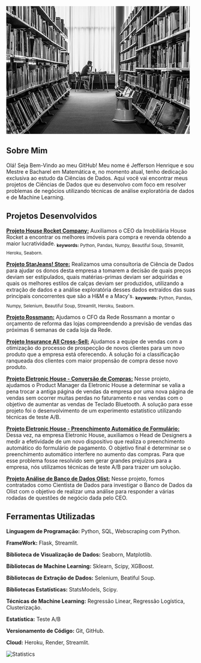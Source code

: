 <img src="https://github.com/jefferson-datascience/jefferson-datascience/blob/main/logo_estudos.jpg" alt="logo" style="zoom: 100%"/>

## Sobre Mim

Olá! Seja Bem-Vindo ao meu GitHub! Meu nome é Jefferson Henrique e sou Mestre e Bacharel em Matemática e, no momento atual, tenho dedicação exclusiva ao estudo da Ciências de Dados. Aqui você vai encontrar meus projetos de Ciências de Dados que eu desenvolvo com foco em resolver problemas de negócios utilizando técnicas de análise exploratória de dados e de Machine Learning.

## Projetos Desenvolvidos

**[Projeto House Rocket Company:](https://github.com/jefferson-datascience/project_insight_house_rocket)** Auxiliamos o CEO da Imobiliária House Rocket a encontrar os melhores imóveis para compra e revenda obtendo a maior lucratividade. 
<sub>**keywords:** Python, Pandas, Numpy, Beautiful Soup, Streamlit, Heroku, Seaborn.</sub>

**[Projeto StarJeans! Store:](https://github.com/jefferson-datascience/project_starjeans_store)**  Realizamos uma consultoria de Ciência de Dados para ajudar os donos desta empresa a tomarem a decisão de quais preços deviam ser estipulados, quais matérias-primas deviam ser adquiridas e quais os melhores estilos de calças deviam ser produzidos, utilizando a extração de dados e a análise exploratória desses dados extraídos das suas principais concorrentes que são a H&M e a Macy's. 
<sub>**keywords:** Python, Pandas, Numpy, Selenium, Beautiful Soup, Streamlit, Heroku, Seaborn.</sub>

**[Projeto Rossmann:](https://github.com/jefferson-datascience/project_rossmann)** Ajudamos o CFO da Rede Rossmann a montar o orçamento de reforma das lojas compreendendo a previsão de vendas das próximas 6 semanas de cada loja da Rede.

**[Projeto Insurance All Cross-Sell:](https://github.com/jefferson-datascience/project_health_insurance_cross_sell)** Ajudamos a equipe de vendas com a otimização do processo de prospecção de novos clientes para um novo produto que a empresa está oferecendo. A solução foi a classificação ranqueada dos clientes com maior propensão de compra desse novo produto.

**[Projeto Eletronic House - Conversão de Compras:](https://github.com/jefferson-datascience/project_eletronic_house/tree/main/conversion_page)** Nesse projeto, ajudamos o Product Manager da Eletronic House a determinar se valia a pena trocar a antiga página de vendas da empresa por uma nova página de vendas sem ocorrer muitas perdas no faturamento e nas vendas com o objetivo de aumentar as vendas de Teclado Bluetooth. A solução para esse projeto foi o desenvolvimento de um experimento estatístico utilizando técnicas de teste A/B.

**[Projeto Eletronic House - Preenchimento Automático de Formulário:](https://github.com/jefferson-datascience/project_eletronic_house/tree/main/conversao_formulario_pagamento)** Dessa vez, na empresa Eletronic House, auxiliamos o Head de Designers a medir a efetividade de um novo dispositivo que realiza o preenchimento automático do formulário de pagamento. O objetivo final é determinar se o preenchimento automático interfere no aumento das compras. Para que esse problema fosse resolvido sem gerar grandes prejuízos para a empresa, nós utilizamos técnicas de teste A/B para trazer um solução.

**[Projeto Análise de Banco de Dados Olist:](https://github.com/jefferson-datascience/project_sql_analysis)** Nesse projeto, fomos contratados como Cientista de Dados para investigar o Banco de Dados da Olist com o objetivo de realizar uma análise para responder a várias rodadas de questões de negócio dada pelo CEO.


## Ferramentas Utilizadas

**Linguagem de Programação:** Python, SQL, Webscraping com Python.

**FrameWork:** Flask, Streamlit.

**Biblioteca de Visualização de Dados:** Seaborn, Matplotlib.

**Bibliotecas de Machine Learning:** Sklearn, Scipy, XGBoost.

**Bibliotecas de Extração de Dados:** Selenium, Beatiful Soup.

**Bibliotecas Estatísticas:** StatsModels, Scipy.

**Técnicas de Machine Learning:** Regressão Linear, Regressão Logística, Clusterização.

**Estatística:** Teste A/B

**Versionamento de Código:** Git, GitHub.

**Cloud:** Heroku, Render, Streamlit.


![Statistics](https://github-readme-stats.vercel.app/api?username=jefferson-datascience&count_private=true)
